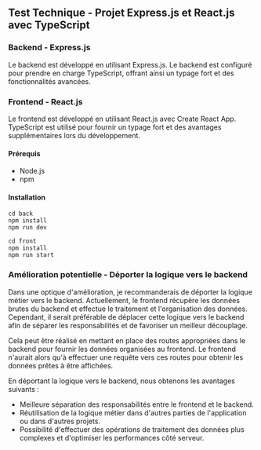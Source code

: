 ## Test Technique - Projet Express.js et React.js avec TypeScript

### Backend - Express.js

Le backend est développé en utilisant Express.js. Le backend est configuré pour prendre en charge TypeScript, offrant ainsi un typage fort et des fonctionnalités avancées.

### Frontend - React.js

Le frontend est développé en utilisant React.js avec Create React App. TypeScript est utilisé pour fournir un typage fort et des avantages supplémentaires lors du développement.

#### Prérequis

- Node.js
- npm

#### Installation
```
cd back
npm install
npm run dev
```
```
cd front
npm install
npm run start
```

### Amélioration potentielle - Déporter la logique vers le backend

Dans une optique d'amélioration, je recommanderais de déporter la logique métier vers le backend. Actuellement, le frontend récupère les données brutes du backend et effectue le traitement et l'organisation des données. Cependant, il serait préférable de déplacer cette logique vers le backend afin de séparer les responsabilités et de favoriser un meilleur découplage.

Cela peut être réalisé en mettant en place des routes appropriées dans le backend pour fournir les données organisées au frontend. Le frontend n'aurait alors qu'à effectuer une requête vers ces routes pour obtenir les données prêtes à être affichées.

En déportant la logique vers le backend, nous obtenons les avantages suivants :

- Meilleure séparation des responsabilités entre le frontend et le backend.
- Réutilisation de la logique métier dans d'autres parties de l'application ou dans d'autres projets.
- Possibilité d'effectuer des opérations de traitement des données plus complexes et d'optimiser les performances côté serveur.

